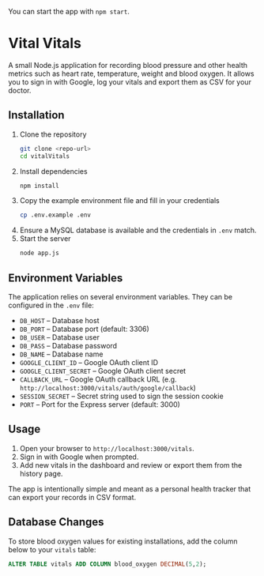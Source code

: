 You can start the app with `npm start`.
# Vital Vitals

A small Node.js application for recording blood pressure and other health metrics such as heart rate, temperature, weight and blood oxygen. It allows you to sign in with Google, log your vitals and export them as CSV for your doctor.

## Installation

1. Clone the repository
   ```bash
   git clone <repo-url>
   cd vitalVitals
   ```
2. Install dependencies
   ```bash
   npm install
   ```
3. Copy the example environment file and fill in your credentials
   ```bash
   cp .env.example .env
   ```
4. Ensure a MySQL database is available and the credentials in `.env` match.
5. Start the server
   ```bash
   node app.js
   ```

## Environment Variables

The application relies on several environment variables. They can be configured in the `.env` file:

- `DB_HOST` – Database host
- `DB_PORT` – Database port (default: 3306)
- `DB_USER` – Database user
- `DB_PASS` – Database password
- `DB_NAME` – Database name
- `GOOGLE_CLIENT_ID` – Google OAuth client ID
- `GOOGLE_CLIENT_SECRET` – Google OAuth client secret
- `CALLBACK_URL` – Google OAuth callback URL (e.g. `http://localhost:3000/vitals/auth/google/callback`)
- `SESSION_SECRET` – Secret string used to sign the session cookie
- `PORT` – Port for the Express server (default: 3000)

## Usage

1. Open your browser to `http://localhost:3000/vitals`.
2. Sign in with Google when prompted.
3. Add new vitals in the dashboard and review or export them from the history page.

The app is intentionally simple and meant as a personal health tracker that can export your records in CSV format.

## Database Changes

To store blood oxygen values for existing installations, add the column below to your `vitals` table:

```sql
ALTER TABLE vitals ADD COLUMN blood_oxygen DECIMAL(5,2);
```
